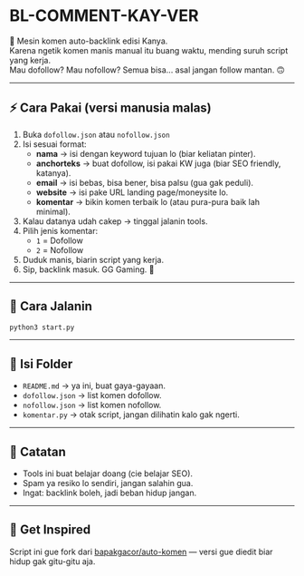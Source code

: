 # BL-COMMENT-KAY-VER

💬 Mesin komen auto-backlink edisi Kanya.  
Karena ngetik komen manis manual itu buang waktu, mending suruh script yang kerja.  
Mau dofollow? Mau nofollow? Semua bisa... asal jangan follow mantan. 🙃

---

## ⚡ Cara Pakai (versi manusia malas)
1. Buka `dofollow.json` atau `nofollow.json`
2. Isi sesuai format:  
   - **nama** → isi dengan keyword tujuan lo (biar keliatan pinter).  
   - **anchorteks** → buat dofollow, isi pakai KW juga (biar SEO friendly, katanya).  
   - **email** → isi bebas, bisa bener, bisa palsu (gua gak peduli).  
   - **website** → isi pake URL landing page/moneysite lo.  
   - **komentar** → bikin komen terbaik lo (atau pura-pura baik lah minimal).  
3. Kalau datanya udah cakep → tinggal jalanin tools.  
4. Pilih jenis komentar:  
   - `1` = Dofollow  
   - `2` = Nofollow  
5. Duduk manis, biarin script yang kerja.  
6. Sip, backlink masuk. GG Gaming. 🥶

---

## 🚀 Cara Jalanin
```bash
python3 start.py
````

---

## 📂 Isi Folder

* `README.md` → ya ini, buat gaya-gayaan.
* `dofollow.json` → list komen dofollow.
* `nofollow.json` → list komen nofollow.
* `komentar.py` → otak script, jangan dilihatin kalo gak ngerti.

---

## 🐸 Catatan

* Tools ini buat belajar doang (cie belajar SEO).
* Spam ya resiko lo sendiri, jangan salahin gua.
* Ingat: backlink boleh, jadi beban hidup jangan.

---

## 🌌 Get Inspired

Script ini gue fork dari [bapakgacor/auto-komen](https://github.com/bapakgacor/auto-komen)
— versi gue diedit biar hidup gak gitu-gitu aja.
